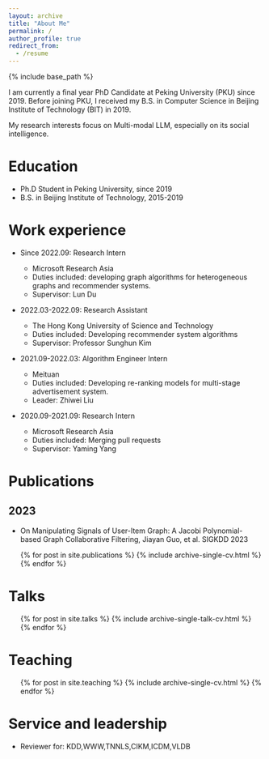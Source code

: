 ```yaml
---
layout: archive
title: "About Me"
permalink: /
author_profile: true
redirect_from:
  - /resume
---
```


{% include base_path %}

I am currently a final year PhD Candidate at Peking University (PKU) since 2019. Before joining PKU, I received my B.S. in Computer Science in Beijing Institute of Technology (BIT) in 2019. 

My research interests focus on Multi-modal LLM, especially on its social intelligence. 

Education
======
* Ph.D Student in Peking University, since 2019
* B.S. in Beijing Institute of Technology, 2015-2019

Work experience
======
* Since 2022.09: Research Intern
  * Microsoft Research Asia
  * Duties included: developing graph algorithms for heterogeneous graphs and recommender systems.
  * Supervisor: Lun Du

* 2022.03-2022.09: Research Assistant
  * The Hong Kong University of Science and Technology
  * Duties included: Developing recommender system algorithms
  * Supervisor: Professor Sunghun Kim

* 2021.09-2022.03: Algorithm Engineer Intern
  * Meituan
  * Duties included: Developing re-ranking models for multi-stage advertisement system.
  * Leader: Zhiwei Liu

* 2020.09-2021.09: Research Intern
  * Microsoft Research Asia
  * Duties included: Merging pull requests
  * Supervisor: Yaming Yang
  
Publications
======
## 2023
  * On Manipulating Signals of User-Item Graph: A Jacobi Polynomial-based Graph Collaborative Filtering, Jiayan Guo, et al. SIGKDD 2023
  <ul>{% for post in site.publications %}
    {% include archive-single-cv.html %}
  {% endfor %}</ul>
  
Talks
======
  <ul>{% for post in site.talks %}
    {% include archive-single-talk-cv.html %}
  {% endfor %}</ul>
  
Teaching
======
  <ul>{% for post in site.teaching %}
    {% include archive-single-cv.html %}
  {% endfor %}</ul>
  
Service and leadership
======
* Reviewer for: KDD,WWW,TNNLS,CIKM,ICDM,VLDB

